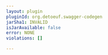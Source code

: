 ```yaml
---
layout: plugin
pluginId: org.detoeuf.swagger-codegen
jarSha1: INVALID
isJarAvailable: false
error: NONE
violations: []

---
```


